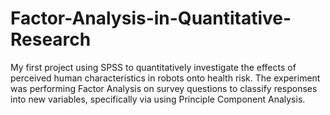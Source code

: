 # Factor-Analysis-in-Quantitative-Research
My first project using SPSS to quantitatively investigate the effects of perceived human characteristics in robots onto health risk. The experiment was performing Factor Analysis on survey questions to classify responses into new variables, specifically via using Principle Component Analysis.
